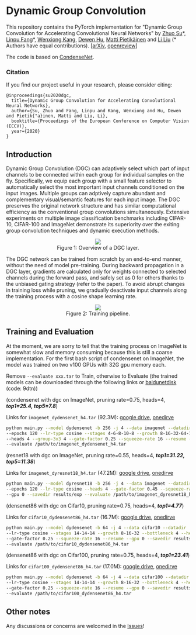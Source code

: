 # Dynamic Group Convolution

This repository contains the PyTorch implementation for 
"Dynamic Group Convolution for Accelerating Convolutional Neural Networks" 
by 
[Zhuo Su](http://www.ee.oulu.fi/~zsu18/zhuosu.html)\*, 
[Linpu Fang](https://dblp.org/pers/hd/f/Fang:Linpu)\*, 
[Wenxiong Kang](http://www.scholat.com/auwxkang.en), 
[Dewen Hu](https://dblp.org/pers/h/Hu:Dewen.html), 
[Matti Pietikäinen](https://en.wikipedia.org/wiki/Matti_Pietik%C3%A4inen_(academic)) and 
[Li Liu](http://www.ee.oulu.fi/~lili/LiLiuHomepage.html) 
(\* Authors have equal contributions). \[[arXiv](https://arxiv.org/abs/2007.04242), [openreview](https://openreview.net/forum?id=SNJHfDgDq6&noteId=UrD-U14vUSZ)\]

The code is based on [CondenseNet](https://github.com/ShichenLiu/CondenseNet).


### Citation

If you find our project useful in your research, please consider citing:

```
@inproceedings{su2020dgc,
  title={Dynamic Group Convolution for Accelerating Convolutional Neural Networks},
  author={Su, Zhuo and Fang, Linpu and Kang, Wenxiong and Hu, Dewen and Pietik{"a}inen, Matti and Liu, Li},
  booktitle={Proceedings of the European Conference on Computer Vision (ECCV)},
  year={2020}
}
```

## Introduction


Dynamic Group Convolution (DGC) can adaptively select which part
of input channels to be connected within each group for individual
samples on the fly. Specifically, we equip each group with a small feature
selector to automatically select the most important input channels
conditioned on the input images. Multiple groups can adptively capture
abundant and complementary visual/semantic features for each input
image. The DGC preserves the original network structure and has
similar computational efficiency as the conventional group convolutions
simultaneously. Extensive experiments on multiple image classification
benchmarks including CIFAR-10, CIFAR-100 and ImageNet demonstrate its 
superiority over the exiting group convolution techniques and dynamic execution methods.

<div align=center>
<img src="https://user-images.githubusercontent.com/18327074/86634006-08d25800-bfda-11ea-8a83-e79e2611419e.png"><br>
Figure 1: Overview of a DGC layer.
</div>

The DGC network can be trained from scratch by an
end-to-end manner, without the need of model pre-training. During backward
propagation in a DGC layer, gradients are calculated
only for weights connected to selected channels during the forward pass, and
safely set as 0 for others thanks to the unbiased gating strategy (refer to the paper). 
To avoid abrupt changes in training loss while pruning, 
we gradually deactivate input channels along the training process
with a cosine shape learning rate.

<div align=center>
<img src="https://user-images.githubusercontent.com/18327074/86634133-27d0ea00-bfda-11ea-9fa9-cb672bb84380.png"><br>
Figure 2: Training pipeline.
</div>


## Training and Evaluation

At the moment, we are sorry to tell that the training process on ImageNet is somewhat slow and memory consuming because this is still a coarse implementation. For the first bash script of condensenet on ImageNet, the model was trained on two v100 GPUs with 32G gpu memory each.

Remove `--evaluate xxx.tar` to Train, otherwise to Evaluate (the trained models can be downloaded through the following links or [baidunetdisk](https://pan.baidu.com/s/17BqJ4slwwNxRydj9RBT8yQ) (code: 9dtn))

(condensenet with dgc on ImageNet, pruning rate=0.75, heads=4, ***top1=25.4, top5=7.8***)

Links for `imagenet_dydensenet_h4.tar` (92.3M): 
[google drive](https://drive.google.com/file/d/1gKrugAFGLea7kjTa_nmhwVAsinoxze8T/view?usp=sharing), 
[onedirve](https://unioulu-my.sharepoint.com/:u:/g/personal/zsu18_univ_yo_oulu_fi/EeU7Lpe2AUBPsONNZYBVv5kBNAy0sdOlj94iuqCdRRkneQ?e=NaZpQF)
```bash
python main.py --model dydensenet -b 256 -j 4 --data imagenet --datadir /path/to/imagenet \
--epochs 120 --lr-type cosine --stages 4-6-8-10-8 --growth 8-16-32-64-128 --bottleneck 4 \
--heads 4 --group-3x3 4 --gate-factor 0.25 --squeeze-rate 16 --resume --gpu 0 --savedir results/exp \
--evaluate /path/to/imagenet_dydensenet_h4.tar
```


(resnet18 with dgc on ImageNet, pruning rate=0.55, heads=4, ***top1=31.22, top5=11.38***)

Links for `imagenet_dyresnet18_h4.tar` (47.2M): 
[google drive](https://drive.google.com/file/d/1rtSU3iUKlA0NhgnUJz-QksW5aL2Lt2Cg/view?usp=sharing), 
[onedirve](https://unioulu-my.sharepoint.com/:u:/g/personal/zsu18_univ_yo_oulu_fi/EaiXCgT7H7NBmBWObq1lOukBUYaQb5J6DOcD3RHFA4PLLQ?e=myQHRN)
```bash
python main.py --model dyresnet18 -b 256 -j 4 --data imagenet --datadir /path/to/imagenet \
--epochs 120 --lr-type cosine --heads 4 --gate-factor 0.45 --squeeze-rate 16 --resume \
--gpu 0 --savedir results/exp --evaluate /path/to/imagenet_dyresnet18_h4.tar
```

(densenet86 with dgc on Cifar10, pruning rate=0.75, heads=4, ***top1=4.77***)

Links for `cifar10_dydensenet86_h4.tar` (16.7M): 
[google drive](https://drive.google.com/file/d/1o1cVxqa7juDgNRK53dKpfTKEbfMhPSdG/view?usp=sharing), 
[onedirve](https://unioulu-my.sharepoint.com/:u:/g/personal/zsu18_univ_yo_oulu_fi/EZ6cmeLZGHdLtIJeFiM-FzYBVPDoaj70wZ1r4yT8X48Ivw?e=YocnXs)
```bash
python main.py --model dydensenet -b 64 -j 4 --data cifar10 --datadir ../data --epochs 300 \
--lr-type cosine --stages 14-14-14 --growth 8-16-32 --bottleneck 4 --heads 4 --group-3x3 4 \
--gate-factor 0.25 --squeeze-rate 16 --resume --gpu 0 --savedir results/exp \
--evaluate /path/to/cifar10_dydensenet86_h4.tar
```


(densenet86 with dgc on Cifar100, pruning rate=0.75, heads=4, ***top1=23.41***)

Links for `cifar100_dydensenet86_h4.tar` (17.0M):
[google drive](https://drive.google.com/file/d/1Wne46Znto-uivTV-Evc5RHywUEe7Emyn/view?usp=sharing), 
[onedirve](https://unioulu-my.sharepoint.com/:u:/g/personal/zsu18_univ_yo_oulu_fi/EXci72YYC_1CiA7GwOybIw0BJK9rUg48ZXaapPQvHq0Viw?e=ZKVXk9)
```bash
python main.py --model dydensenet -b 64 -j 4 --data cifar100 --datadir ../data --epochs 300 \
--lr-type cosine --stages 14-14-14 --growth 8-16-32 --bottleneck 4 --heads 4 --group-3x3 4 \
--gate-factor 0.25 --squeeze-rate 16 --resume --gpu 0 --savedir results/exp \
--evaluate /path/to/cifar100_dydensenet86_h4.tar
```

## Other notes

Any discussions or concerns are welcomed in the [Issues](https://github.com/zhuogege1943/dgc/issues)!
